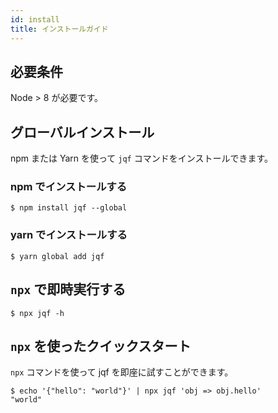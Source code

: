 ```yaml
---
id: install
title: インストールガイド
---
```


## 必要条件

Node > 8 が必要です。

## グローバルインストール

npm または Yarn を使って `jqf` コマンドをインストールできます。

### npm でインストールする

```shell
$ npm install jqf --global
```

### yarn でインストールする

```shell
$ yarn global add jqf
```

## `npx` で即時実行する

```shell
$ npx jqf -h
```

<a name="quick-start-with-npx"></a>

## `npx` を使ったクイックスタート

`npx` コマンドを使って jqf を即座に試すことができます。

```shell
$ echo '{"hello": "world"}' | npx jqf 'obj => obj.hello'
"world"
```
